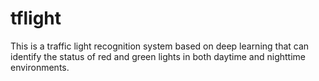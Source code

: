 # tflight
This is a traffic light recognition system based on deep learning that can identify the status of red and green lights in both daytime and nighttime environments.

